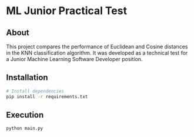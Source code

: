 # ML Junior Practical Test

## About
This project compares the performance of Euclidean and Cosine distances in the KNN classification algorithm. It was developed as a technical test for a Junior Machine Learning Software Developer position.

## Installation
```bash
# Install dependencies
pip install -r requirements.txt
```

## Execution
```bash
python main.py
```
